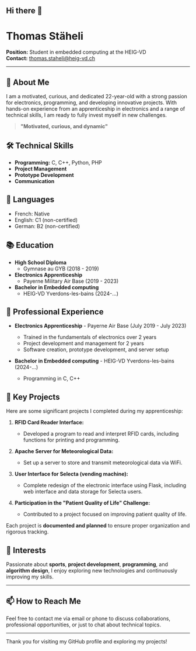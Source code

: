 ## Hi there 👋

# Thomas Stäheli

**Position:** Student in embedded computing at the HEIG-VD  \
**Contact:** [thomas.staheli@heig-vd.ch](mailto:thomas.staheli@heig-vd.ch)

---

## 🔭 About Me

I am a motivated, curious, and dedicated 22-year-old with a strong passion for electronics, programming, and developing innovative projects. With hands-on experience from an apprenticeship in electronics and a range of technical skills, I am ready to fully invest myself in new challenges.

> **"Motivated, curious, and dynamic"**

## 🛠️ Technical Skills

- **Programming:** C, C++, Python, PHP
- **Project Management**
- **Prototype Development**
- **Communication**

## 🌱 Languages

- French: Native
- English: C1 (non-certified)
- German: B2 (non-certified)

## 📚 Education

- **High School Diploma**
  - Gymnase au GYB (2018 - 2019)
- **Electronics Apprenticeship**
  - Payerne Military Air Base (2019 - 2023)
- **Bachelor in Embedded computing**
  - HEIG-VD Yverdons-les-bains (2024-...)   

## 🧠 Professional Experience

- **Electronics Apprenticeship** - Payerne Air Base (July 2019 - July 2023)
  - Trained in the fundamentals of electronics over 2 years
  - Project development and management for 2 years
  - Software creation, prototype development, and server setup
 
- **Bachelor in Embedded computing** - HEIG-VD Yverdons-les-bains (2024-...)
  - Programming in C, C++   

## 🚀 Key Projects

Here are some significant projects I completed during my apprenticeship:

1. **RFID Card Reader Interface:**
   - Developed a program to read and interpret RFID cards, including functions for printing and programming.

2. **Apache Server for Meteorological Data:**
   - Set up a server to store and transmit meteorological data via WiFi.

3. **User Interface for Selecta (vending machine):**
   - Complete redesign of the electronic interface using Flask, including web interface and data storage for Selecta users.

4. **Participation in the "Patient Quality of Life" Challenge:**
   - Contributed to a project focused on improving patient quality of life.

Each project is **documented and planned** to ensure proper organization and rigorous tracking.

## 💬 Interests

Passionate about **sports**, **project development**, **programming**, and **algorithm design**, I enjoy exploring new technologies and continuously improving my skills.

---

## 📫 How to Reach Me

Feel free to contact me via email or phone to discuss collaborations, professional opportunities, or just to chat about technical topics.

---

Thank you for visiting my GitHub profile and exploring my projects!


<!--
**thomasstaheli/thomasstaheli** is a ✨ _special_ ✨ repository because its `README.md` (this file) appears on your GitHub profile.

Here are some ideas to get you started:

- 🔭 I’m currently working on ...
- 🌱 I’m currently learning ...
- 👯 I’m looking to collaborate on ...
- 🤔 I’m looking for help with ...
- 💬 Ask me about ...
- 📫 How to reach me: ...
- 😄 Pronouns: ...
- ⚡ Fun fact: ...
-->
